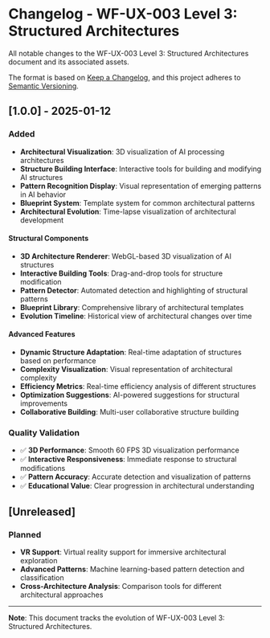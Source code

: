 # Changelog - WF-UX-003 Level 3: Structured Architectures

All notable changes to the WF-UX-003 Level 3: Structured Architectures document and its associated assets.

The format is based on [Keep a Changelog](https://keepachangelog.com/en/1.0.0/),
and this project adheres to [Semantic Versioning](https://semver.org/spec/v2.0.0.html).

## [1.0.0] - 2025-01-12

### Added
- **Architectural Visualization**: 3D visualization of AI processing architectures
- **Structure Building Interface**: Interactive tools for building and modifying AI structures
- **Pattern Recognition Display**: Visual representation of emerging patterns in AI behavior
- **Blueprint System**: Template system for common architectural patterns
- **Architectural Evolution**: Time-lapse visualization of architectural development

#### Structural Components
- **3D Architecture Renderer**: WebGL-based 3D visualization of AI structures
- **Interactive Building Tools**: Drag-and-drop tools for structure modification
- **Pattern Detector**: Automated detection and highlighting of structural patterns
- **Blueprint Library**: Comprehensive library of architectural templates
- **Evolution Timeline**: Historical view of architectural changes over time

#### Advanced Features
- **Dynamic Structure Adaptation**: Real-time adaptation of structures based on performance
- **Complexity Visualization**: Visual representation of architectural complexity
- **Efficiency Metrics**: Real-time efficiency analysis of different structures
- **Optimization Suggestions**: AI-powered suggestions for structural improvements
- **Collaborative Building**: Multi-user collaborative structure building

### Quality Validation
- ✅ **3D Performance**: Smooth 60 FPS 3D visualization performance
- ✅ **Interactive Responsiveness**: Immediate response to structural modifications
- ✅ **Pattern Accuracy**: Accurate detection and visualization of patterns
- ✅ **Educational Value**: Clear progression in architectural understanding

## [Unreleased]

### Planned
- **VR Support**: Virtual reality support for immersive architectural exploration
- **Advanced Patterns**: Machine learning-based pattern detection and classification
- **Cross-Architecture Analysis**: Comparison tools for different architectural approaches

---

**Note**: This document tracks the evolution of WF-UX-003 Level 3: Structured Architectures.
